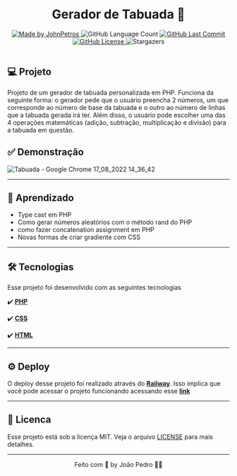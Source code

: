 <h1 align="center">
  Gerador de Tabuada 🔢
</h1>

<div align="center">
   <a href="https://github.com/JohnPetros">
      <img alt="Made by JohnPetros" src="https://img.shields.io/badge/made%20by-JohnPetros-blueviolet">
   </a>
   <img alt="GitHub Language Count" src="https://img.shields.io/github/languages/count/JohnPetros/mentalista">
   <a href="https://github.com/JohnPetros/mentalista/commits/main">
      <img alt="GitHub Last Commit" src="https://img.shields.io/github/last-commit/JohnPetros/mentalista">
   </a>
  </a>
   </a>
   <a href="https://github.com/JohnPetros/mentalista/blob/main/LICENSE.md">
      <img alt="GitHub License" src="https://img.shields.io/github/license/JohnPetros/mentalista">
   </a>
    <img alt="Stargazers" src="https://img.shields.io/github/stars/JohnPetros/mentalista?style=social">
</div>

<br />

## 💻 Projeto

Projeto de um gerador de tabuada personalizada em PHP. Funciona da seguinte forma: o gerador pede que o usuário preencha 2 números, um que corresponde ao número de base da tabuada e o outro ao número de linhas que a tabuada gerada irá ter. Além disso, o usuário pode escolher uma das 4 operações matemáticas (adição, subtração, multiplicação e divisão) para a tabuada em questão.

## ✅ Demonstração
![Tabuada - Google Chrome 17_08_2022 14_36_42](https://user-images.githubusercontent.com/93893533/185205883-6c8d377f-305c-428f-9117-3c4c2c9f1e5b.png)

---

## 📖 Aprendizado
- Type cast em PHP
- Como gerar números aleatórios com o método rand do PHP
- como fazer concatenation assignment em PHP
- Novas formas de criar gradiente com CSS

---

## 🛠️ Tecnologias
Esse projeto foi desenvolvido com as seguintes tecnologias

✔️ **[PHP](https://www.php.net/)**

✔️ **[CSS](https://developer.mozilla.org/pt-BR/docs/Web/CSS)**

✔️ **[HTML](https://developer.mozilla.org/pt-BR/docs/Web/HML)**

---

## ⚙️ Deploy

O deploy desse projeto foi realizado através do **[Railway](https://railway.app/)**. Isso implica que você pode acessar o projeto funcionando acessando esse **[link](mentalista-production.up.railway.app/)**

---

## 📝 Licenca

Esse projeto está sob a licença MIT. Veja o arquivo [LICENSE](LICENSE) para mais detalhes.

---

<p align="center">
   Feito com 💜 by João Pedro 👋🏻
</p>
